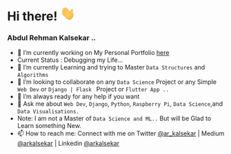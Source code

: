 # Hi there! <img src="https://raw.githubusercontent.com/arkalsekar/arkalsekar/main/wave.gif" width="35px">
### Abdul Rehman Kalsekar ..


- 🔭 I’m currently working on My Personal Portfolio [here](https://arkalsekar.in)
- Current Status : Debugging my Life...
- 🌱 I’m currently Learning and trying to Master ``` Data Structures ```  and ```Algorithms ```
- 👯 I’m looking to collaborate on any ```Data Science``` Project or any Simple ```Web Dev``` or ```Django | Flask ``` Project or ```Flutter App ..```
- 🤔 I’m always ready for any help if you want  
- 💬 Ask me about ```Web Dev```, ```Django```, ```Python```, ```Raspberry Pi```,  ```Data Science```,and ```Data Visualisations.``` 
- Note: I am not a Master of ```Data Science and ML..``` But will be Glad to Learn something New.
- 📫 How to reach me: Connect with me on Twitter [@ar_kalsekar](https://twitter.com/ar_kalsekar) | Medium [@arkalsekar](https://arkalsekar.medium.com/) | Linkedin [@arkalsekar](https://linkedin.com/in/arkalsekar)

